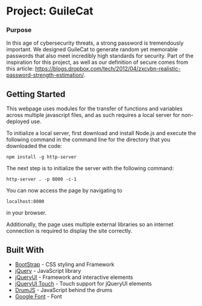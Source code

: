 # Project: GuileCat

### Purpose
In this age of cybersecurity threats, a strong password is tremendously important. We designed GuileCat to generate random yet memorable passwords that also meet incredibly high standards for security. Part of the inspiration for this project, as well as our definition of secure comes from this article: https://blogs.dropbox.com/tech/2012/04/zxcvbn-realistic-password-strength-estimation/.

## Getting Started
This webpage uses modules for the transfer of functions and variables across multiple javascript files, and as such requires a local server for non-deployed use.

To initialize a local server, first download and install Node.js and execute the following command in the command line for the directory that you downloaded the code:

```
npm install -g http-server
```
The next step is to initialize the server with the following command:

```
http-server . -p 8000 -c-1
```
You can now access the page by navigating to

```
localhost:8000
```
in your browser.

Additionally, the page uses multiple external libraries so an internet connection is required to display the site correctly.

## Built With
* [BootStrap](http://getbootstrap.com/) - CSS styling and Framework
* [jQuery](https://jquery.com/) - JavaScript library
* [jQueryUI](http://jqueryui.com/) - Framework and interactive elements
* [jQueryUI Touch](http://touchpunch.furf.com/) - Touch support for jQueryUI elements
* [DrumJS](https://github.com/3epnm/drumjs) - JavaScript behind the drums
* [Google Font](https://fonts.google.com/specimen/Anonymous+Pro) - Font
